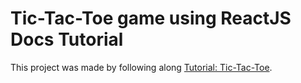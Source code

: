 # Tic-Tac-Toe game using ReactJS Docs Tutorial

This project was made by following along [Tutorial: Tic-Tac-Toe](https://beta.reactjs.org/learn/tutorial-tic-tac-toe).
